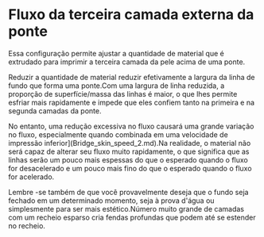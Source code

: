 Fluxo da terceira camada externa da ponte
====
Essa configuração permite ajustar a quantidade de material que é extrudado para imprimir a terceira camada da pele acima de uma ponte.

Reduzir a quantidade de material reduzir efetivamente a largura da linha de fundo que forma uma ponte.Com uma largura de linha reduzida, a proporção de superfície/massa das linhas é maior, o que lhes permite esfriar mais rapidamente e impede que eles confiem tanto na primeira e na segunda camadas da ponte.

No entanto, uma redução excessiva no fluxo causará uma grande variação no fluxo, especialmente quando combinada em uma velocidade de impressão inferior](Bridge_skin_speed_2.md).Na realidade, o material não será capaz de alterar seu fluxo muito rapidamente, o que significa que as linhas serão um pouco mais espessas do que o esperado quando o fluxo for desacelerado e um pouco mais fino do que o esperado quando o fluxo for acelerado.

Lembre -se também de que você provavelmente deseja que o fundo seja fechado em um determinado momento, seja à prova d'água ou simplesmente para ser mais estético.Número muito grande de camadas com um recheio esparso cria fendas profundas que podem até se estender no recheio.